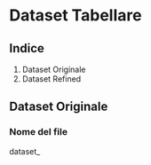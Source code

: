 # Dataset Tabellare 

## Indice 
1. Dataset Originale
2. Dataset Refined

## Dataset Originale 

### Nome del file 
dataset_
